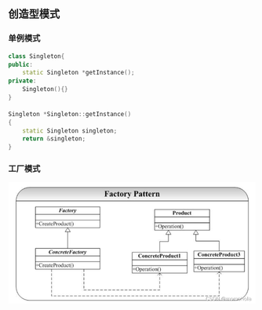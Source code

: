 <!--
 * @Author: Jacky
 * @Date: 2022-09-02 10:02:39
 * @LastEditors: Jacky
 * @LastEditTime: 2022-09-02 17:11:47
 * @FilePath: \StudyNote\学习笔记\编程语言\C++\设计模式\C++设计模式.md
-->
## 创造型模式

### 单例模式
~~~C++
class Singleton{
public:
    static Singleton *getInstance();
private:
    Singleton(){}
}

Singleton *Singleton::getInstance()
{
    static Singleton singleton;
    return &singleton;
}
~~~

### 工厂模式

![工厂模式](image/Factory.png)

